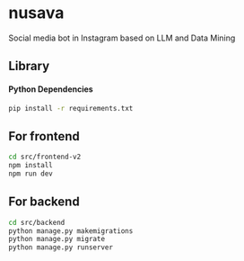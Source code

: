 # nusava
Social media bot in Instagram based on LLM and Data Mining

## Library
#### Python Dependencies
```bash
pip install -r requirements.txt
```

## For frontend
```bash
cd src/frontend-v2
npm install
npm run dev
```

## For backend
```bash
cd src/backend
python manage.py makemigrations
python manage.py migrate
python manage.py runserver
```